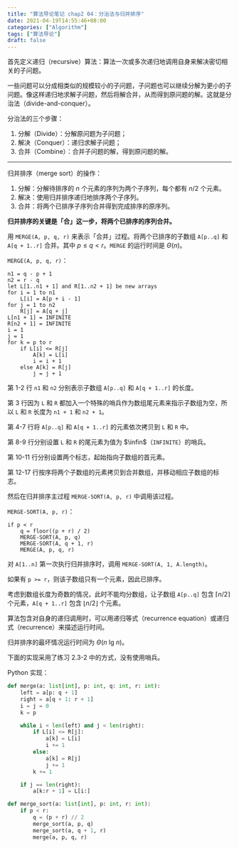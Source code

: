 ```yaml
---
title: "算法导论笔记 chap2 04：分治法与归并排序"
date: 2021-04-19T14:55:46+08:00
categories: ["Algorithm"]
tags: ["算法导论"]
draft: false
---
```


首先定义递归（recursive）算法：算法一次或多次递归地调用自身来解决密切相关的子问题。

一些问题可以分成相类似的规模较小的子问题，子问题也可以继续分解为更小的子问题。像这样递归地求解子问题，然后将解合并，从而得到原问题的解。这就是分治法（divide-and-conquer）。

<!--more-->

分治法的三个步骤：

1. 分解（Divide）：分解原问题为子问题；
2. 解决（Conquer）：递归求解子问题；
3. 合并（Combine）：合并子问题的解，得到原问题的解。

---

归并排序（merge sort）的操作：

1. 分解：分解待排序的 $n$ 个元素的序列为两个子序列，每个都有 $n/2$ 个元素。
2. 解决：使用归并排序递归地排序两个子序列。
3. 合并：将两个已排序子序列合并得到完成排序的原序列。

**归并排序的关键是「合」这一步，将两个已排序的序列合并。**

用 `MERGE(A, p, q, r)` 来表示「合并」过程。将两个已排序的子数组 `A[p..q]` 和 `A[q + 1..r]` 合并。其中 $p\leqslant q < r$。`MERGE` 的运行时间是 $\Theta(n)$。

`MERGE(A, p, q, r)`：

```
n1 = q - p + 1
n2 = r - q
let L[1..n1 + 1] and R[1..n2 + 1] be new arrays
for i = 1 to n1
    L[i] = A[p + i - 1]
for j = 1 to n2
    R[j] = A[q + j]
L[n1 + 1] = INFINITE
R[n2 + 1] = INFINITE
i = 1
j = 1
for k = p to r
    if L[i] <= R[j]
        A[k] = L[i]
        i = i + 1
    else A[k] = R[j]
        j = j + 1
```

第 1-2 行 `n1` 和 `n2` 分别表示子数组 `A[p..q]` 和 `A[q + 1..r]` 的长度。

第 3 行因为 `L` 和 `R` 都加入一个特殊的哨兵作为数组尾元素来指示子数组为空，所以 `L` 和 `R` 长度为 `n1 + 1` 和 `n2 + 1`。

第 4-7 行将 `A[p..q]` 和 `A[q + 1..r]` 的元素依次拷贝到 `L` 和 `R` 中。

第 8-9 行分别设置 `L` 和 `R` 的尾元素为值为 $\infin$（`INFINITE`）的哨兵。

第 10-11 行分别设置两个标志，起始指向子数组的首元素。

第 12-17 行按序将两个子数组的元素拷贝到合并数组，并移动相应子数组的标志。

然后在归并排序主过程 `MERGE-SORT(A, p, r)` 中调用该过程。

`MERGE-SORT(A, p, r)`：

```
if p < r
    q = floor((p + r) / 2)
    MERGE-SORT(A, p, q)
    MERGE-SORT(A, q + 1, r)
    MERGE(A, p, q, r)
```

对 `A[1..n]` 第一次执行归并排序时，调用 `MERGE-SORT(A, 1, A.length)`。

如果有 `p >= r`，则该子数组只有一个元素，因此已排序。

考虑到数组长度为奇数的情况，此时不能均分数组，让子数组 `A[p..q]` 包含 $\lceil n / 2\rceil$ 个元素，`A[q + 1..r]` 包含 $\lfloor n / 2 \rfloor$ 个元素。

算法包含对自身的递归调用时，可以用递归等式（recurrence equation）或递归式（recurrence）来描述运行时间。

归并排序的最坏情况运行时间为 $\Theta(n\ \text{lg}\ n)$。

下面的实现采用了练习 2.3-2 中的方式，没有使用哨兵。

Python 实现：

```python
def merge(a: list[int], p: int, q: int, r: int):
    left = a[p: q + 1]
    right = a[q + 1: r + 1]
    i = j = 0
    k = p

    while i < len(left) and j < len(right):
        if L[i] <= R[j]:
            a[k] = L[i]
            i += 1
        else:
            a[k] = R[j]
            j += 1
        k += 1

    if j == len(right):
        a[k:r + 1] = L[i:]

def merge_sort(a: list[int], p: int, r: int):
    if p < r:
        q = (p + r) // 2
        merge_sort(a, p, q)
        merge_sort(a, q + 1, r)
        merge(a, p, q, r)
```

